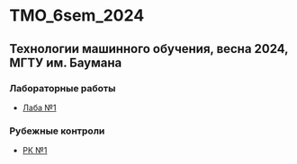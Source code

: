 # TMO_6sem_2024
## Технологии машинного обучения, весна 2024, МГТУ им. Баумана
### Лабораторные работы
- [Лаба №1](https://github.com/MaximIvanchenko18/TMO_6sem_2024/tree/lab1)
### Рубежные контроли
- [РК №1](https://github.com/MaximIvanchenko18/TMO_6sem_2024/tree/rk1)
